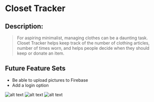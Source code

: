 # Closet Tracker

## Description:

> For aspiring minimalist, managing clothes can be a daunting task. Closet Tracker helps keep track of the number of clothing articles, number of times worn, and helps people decide when they should keep or donate an item.

## Future Feature Sets

- Be able to upload pictures to Firebase <br>
- Add a login option

![alt text](https://cloud.githubusercontent.com/assets/16481856/15000534/63a3c716-1145-11e6-9833-5aa9b1807e18.png "Closet Tracker 1")
![alt text](https://cloud.githubusercontent.com/assets/16481856/15000538/695892b8-1145-11e6-95fc-9e3bb69a5d66.png "Closet Tracker 2")
![alt text](https://cloud.githubusercontent.com/assets/16481856/15000546/6dc02bc2-1145-11e6-981f-d54ded40fc98.png "Closet Tracker 3")